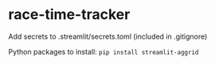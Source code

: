 # race-time-tracker

Add secrets to .streamlit/secrets.toml (included in .gitignore)

Python packages to install:
`pip install streamlit-aggrid`